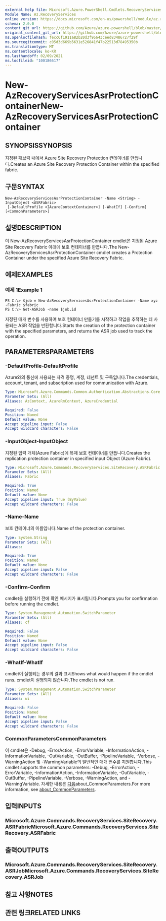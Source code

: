 ```yaml
---
external help file: Microsoft.Azure.PowerShell.Cmdlets.RecoveryServices.SiteRecovery.dll-Help.xml
Module Name: Az.RecoveryServices
online version: https://docs.microsoft.com/en-us/powershell/module/az.recoveryservices/new-azrecoveryservicesasrprotectioncontainer
schema: 2.0.0
content_git_url: https://github.com/Azure/azure-powershell/blob/master/src/RecoveryServices/RecoveryServices/help/New-AzRecoveryServicesAsrProtectionContainer.md
original_content_git_url: https://github.com/Azure/azure-powershell/blob/master/src/RecoveryServices/RecoveryServices/help/New-AzRecoveryServicesAsrProtectionContainer.md
ms.openlocfilehash: fecc6f1911a82b20d3f96643ceed83486727f29f
ms.sourcegitcommit: c05d3d669b5631e526841f47b22513d78495350b
ms.translationtype: MT
ms.contentlocale: ko-KR
ms.lasthandoff: 02/09/2021
ms.locfileid: "100186617"
---
```

# <span data-ttu-id="4f67a-101">New-AzRecoveryServicesAsrProtectionContainer</span><span class="sxs-lookup"><span data-stu-id="4f67a-101">New-AzRecoveryServicesAsrProtectionContainer</span></span>

## <span data-ttu-id="4f67a-102">SYNOPSIS</span><span class="sxs-lookup"><span data-stu-id="4f67a-102">SYNOPSIS</span></span>
<span data-ttu-id="4f67a-103">지정된 패브릭 내에서 Azure Site Recovery Protection 컨테이너를 만듭니다.</span><span class="sxs-lookup"><span data-stu-id="4f67a-103">Creates an Azure Site Recovery Protection Container within the specified fabric.</span></span>

## <span data-ttu-id="4f67a-104">구문</span><span class="sxs-lookup"><span data-stu-id="4f67a-104">SYNTAX</span></span>

```
New-AzRecoveryServicesAsrProtectionContainer -Name <String> -InputObject <ASRFabric>
 [-DefaultProfile <IAzureContextContainer>] [-WhatIf] [-Confirm] [<CommonParameters>]
```

## <span data-ttu-id="4f67a-105">설명</span><span class="sxs-lookup"><span data-stu-id="4f67a-105">DESCRIPTION</span></span>
<span data-ttu-id="4f67a-106">이 New-AzRecoveryServicesAsrProtectionContainer cmdlet은 지정된 Azure Site Recovery Fabric 아래에 보호 컨테이너를 만듭니다.</span><span class="sxs-lookup"><span data-stu-id="4f67a-106">The New-AzRecoveryServicesAsrProtectionContainer cmdlet creates a Protection Container under the specified Azure Site Recovery Fabric.</span></span>

## <span data-ttu-id="4f67a-107">예제</span><span class="sxs-lookup"><span data-stu-id="4f67a-107">EXAMPLES</span></span>

### <span data-ttu-id="4f67a-108">예제 1</span><span class="sxs-lookup"><span data-stu-id="4f67a-108">Example 1</span></span>
```
PS C:\> $job = New-AzRecoveryServicesAsrProtectionContainer -Name xyz -Fabric $fabric
PS C:\> Get-ASRJob -name $job.id
```

<span data-ttu-id="4f67a-109">지정된 매개 변수를 사용하여 보호 컨테이너 만들기를 시작하고 작업을 추적하는 데 사용되는 ASR 작업을 반환합니다.</span><span class="sxs-lookup"><span data-stu-id="4f67a-109">Starts the creation of the protection container with the specified parameters, and returns the ASR job used to track the operation.</span></span>

## <span data-ttu-id="4f67a-110">PARAMETERS</span><span class="sxs-lookup"><span data-stu-id="4f67a-110">PARAMETERS</span></span>

### <span data-ttu-id="4f67a-111">-DefaultProfile</span><span class="sxs-lookup"><span data-stu-id="4f67a-111">-DefaultProfile</span></span>
<span data-ttu-id="4f67a-112">Azure와의 통신에 사용되는 자격 증명, 계정, 테넌트 및 구독입니다.</span><span class="sxs-lookup"><span data-stu-id="4f67a-112">The credentials, account, tenant, and subscription used for communication with Azure.</span></span>

```yaml
Type: Microsoft.Azure.Commands.Common.Authentication.Abstractions.Core.IAzureContextContainer
Parameter Sets: (All)
Aliases: AzContext, AzureRmContext, AzureCredential

Required: False
Position: Named
Default value: None
Accept pipeline input: False
Accept wildcard characters: False
```

### <span data-ttu-id="4f67a-113">-InputObject</span><span class="sxs-lookup"><span data-stu-id="4f67a-113">-InputObject</span></span>
<span data-ttu-id="4f67a-114">지정된 입력 개체(Azure Fabric)에 복제 보호 컨테이너를 만듭니다.</span><span class="sxs-lookup"><span data-stu-id="4f67a-114">Creates the replication protection container in specified input Object (Azure Fabric).</span></span>

```yaml
Type: Microsoft.Azure.Commands.RecoveryServices.SiteRecovery.ASRFabric
Parameter Sets: (All)
Aliases: Fabric

Required: True
Position: Named
Default value: None
Accept pipeline input: True (ByValue)
Accept wildcard characters: False
```

### <span data-ttu-id="4f67a-115">-Name</span><span class="sxs-lookup"><span data-stu-id="4f67a-115">-Name</span></span>
<span data-ttu-id="4f67a-116">보호 컨테이너의 이름입니다.</span><span class="sxs-lookup"><span data-stu-id="4f67a-116">Name of the protection container.</span></span>

```yaml
Type: System.String
Parameter Sets: (All)
Aliases:

Required: True
Position: Named
Default value: None
Accept pipeline input: False
Accept wildcard characters: False
```

### <span data-ttu-id="4f67a-117">-Confirm</span><span class="sxs-lookup"><span data-stu-id="4f67a-117">-Confirm</span></span>
<span data-ttu-id="4f67a-118">cmdlet을 실행하기 전에 확인 메시지가 표시됩니다.</span><span class="sxs-lookup"><span data-stu-id="4f67a-118">Prompts you for confirmation before running the cmdlet.</span></span>

```yaml
Type: System.Management.Automation.SwitchParameter
Parameter Sets: (All)
Aliases: cf

Required: False
Position: Named
Default value: None
Accept pipeline input: False
Accept wildcard characters: False
```

### <span data-ttu-id="4f67a-119">-WhatIf</span><span class="sxs-lookup"><span data-stu-id="4f67a-119">-WhatIf</span></span>
<span data-ttu-id="4f67a-120">cmdlet이 실행되는 경우의 결과 표시</span><span class="sxs-lookup"><span data-stu-id="4f67a-120">Shows what would happen if the cmdlet runs.</span></span> <span data-ttu-id="4f67a-121">cmdlet이 실행되지 않습니다.</span><span class="sxs-lookup"><span data-stu-id="4f67a-121">The cmdlet is not run.</span></span>

```yaml
Type: System.Management.Automation.SwitchParameter
Parameter Sets: (All)
Aliases: wi

Required: False
Position: Named
Default value: None
Accept pipeline input: False
Accept wildcard characters: False
```

### <span data-ttu-id="4f67a-122">CommonParameters</span><span class="sxs-lookup"><span data-stu-id="4f67a-122">CommonParameters</span></span>
<span data-ttu-id="4f67a-123">이 cmdlet은 -Debug, -ErrorAction, -ErrorVariable, -InformationAction, -InformationVariable, -OutVariable, -OutBuffer, -PipelineVariable, -Verbose, -WarningAction 및 -WarningVariable의 일반적인 매개 변수를 지원합니다.</span><span class="sxs-lookup"><span data-stu-id="4f67a-123">This cmdlet supports the common parameters: -Debug, -ErrorAction, -ErrorVariable, -InformationAction, -InformationVariable, -OutVariable, -OutBuffer, -PipelineVariable, -Verbose, -WarningAction, and -WarningVariable.</span></span> <span data-ttu-id="4f67a-124">자세한 내용은 [다음](http://go.microsoft.com/fwlink/?LinkID=113216)about_CommonParameters.</span><span class="sxs-lookup"><span data-stu-id="4f67a-124">For more information, see [about_CommonParameters](http://go.microsoft.com/fwlink/?LinkID=113216).</span></span>

## <span data-ttu-id="4f67a-125">입력</span><span class="sxs-lookup"><span data-stu-id="4f67a-125">INPUTS</span></span>

### <span data-ttu-id="4f67a-126">Microsoft.Azure.Commands.RecoveryServices.SiteRecovery.ASRFabric</span><span class="sxs-lookup"><span data-stu-id="4f67a-126">Microsoft.Azure.Commands.RecoveryServices.SiteRecovery.ASRFabric</span></span>

## <span data-ttu-id="4f67a-127">출력</span><span class="sxs-lookup"><span data-stu-id="4f67a-127">OUTPUTS</span></span>

### <span data-ttu-id="4f67a-128">Microsoft.Azure.Commands.RecoveryServices.SiteRecovery.ASRJob</span><span class="sxs-lookup"><span data-stu-id="4f67a-128">Microsoft.Azure.Commands.RecoveryServices.SiteRecovery.ASRJob</span></span>

## <span data-ttu-id="4f67a-129">참고 사항</span><span class="sxs-lookup"><span data-stu-id="4f67a-129">NOTES</span></span>

## <span data-ttu-id="4f67a-130">관련 링크</span><span class="sxs-lookup"><span data-stu-id="4f67a-130">RELATED LINKS</span></span>

